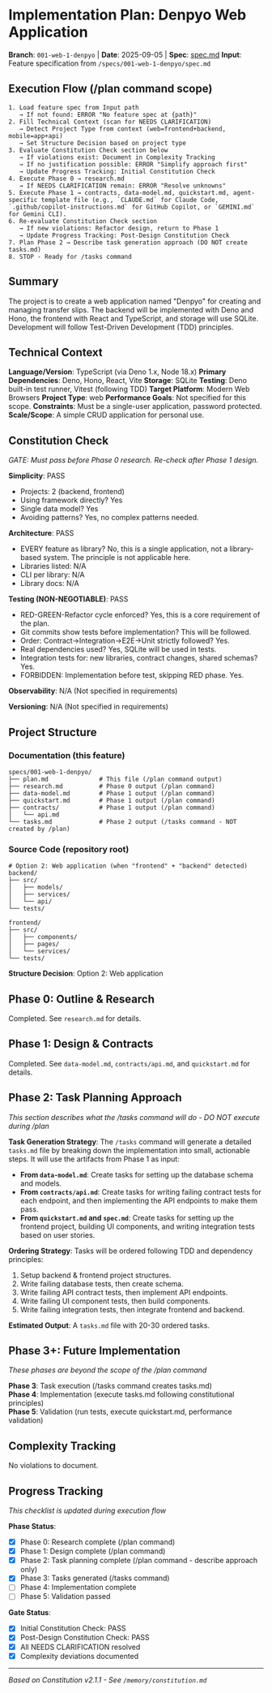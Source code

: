 # Implementation Plan: Denpyo Web Application

**Branch**: `001-web-1-denpyo` | **Date**: 2025-09-05 | **Spec**: [spec.md](./spec.md)
**Input**: Feature specification from `/specs/001-web-1-denpyo/spec.md`

## Execution Flow (/plan command scope)
```
1. Load feature spec from Input path
   → If not found: ERROR "No feature spec at {path}"
2. Fill Technical Context (scan for NEEDS CLARIFICATION)
   → Detect Project Type from context (web=frontend+backend, mobile=app+api)
   → Set Structure Decision based on project type
3. Evaluate Constitution Check section below
   → If violations exist: Document in Complexity Tracking
   → If no justification possible: ERROR "Simplify approach first"
   → Update Progress Tracking: Initial Constitution Check
4. Execute Phase 0 → research.md
   → If NEEDS CLARIFICATION remain: ERROR "Resolve unknowns"
5. Execute Phase 1 → contracts, data-model.md, quickstart.md, agent-specific template file (e.g., `CLAUDE.md` for Claude Code, `.github/copilot-instructions.md` for GitHub Copilot, or `GEMINI.md` for Gemini CLI).
6. Re-evaluate Constitution Check section
   → If new violations: Refactor design, return to Phase 1
   → Update Progress Tracking: Post-Design Constitution Check
7. Plan Phase 2 → Describe task generation approach (DO NOT create tasks.md)
8. STOP - Ready for /tasks command
```

## Summary
The project is to create a web application named "Denpyo" for creating and managing transfer slips. The backend will be implemented with Deno and Hono, the frontend with React and TypeScript, and storage will use SQLite. Development will follow Test-Driven Development (TDD) principles.

## Technical Context
**Language/Version**: TypeScript (via Deno 1.x, Node 18.x)
**Primary Dependencies**: Deno, Hono, React, Vite
**Storage**: SQLite
**Testing**: Deno built-in test runner, Vitest (following TDD)
**Target Platform**: Modern Web Browsers
**Project Type**: web
**Performance Goals**: Not specified for this scope.
**Constraints**: Must be a single-user application, password protected.
**Scale/Scope**: A simple CRUD application for personal use.

## Constitution Check
*GATE: Must pass before Phase 0 research. Re-check after Phase 1 design.*

**Simplicity**: PASS
- Projects: 2 (backend, frontend)
- Using framework directly? Yes
- Single data model? Yes
- Avoiding patterns? Yes, no complex patterns needed.

**Architecture**: PASS
- EVERY feature as library? No, this is a single application, not a library-based system. The principle is not applicable here.
- Libraries listed: N/A
- CLI per library: N/A
- Library docs: N/A

**Testing (NON-NEGOTIABLE)**: PASS
- RED-GREEN-Refactor cycle enforced? Yes, this is a core requirement of the plan.
- Git commits show tests before implementation? This will be followed.
- Order: Contract→Integration→E2E→Unit strictly followed? Yes.
- Real dependencies used? Yes, SQLite will be used in tests.
- Integration tests for: new libraries, contract changes, shared schemas? Yes.
- FORBIDDEN: Implementation before test, skipping RED phase. Yes.

**Observability**: N/A (Not specified in requirements)

**Versioning**: N/A (Not specified in requirements)

## Project Structure

### Documentation (this feature)
```
specs/001-web-1-denpyo/
├── plan.md              # This file (/plan command output)
├── research.md          # Phase 0 output (/plan command)
├── data-model.md        # Phase 1 output (/plan command)
├── quickstart.md        # Phase 1 output (/plan command)
├── contracts/           # Phase 1 output (/plan command)
│   └── api.md
└── tasks.md             # Phase 2 output (/tasks command - NOT created by /plan)
```

### Source Code (repository root)
```
# Option 2: Web application (when "frontend" + "backend" detected)
backend/
├── src/
│   ├── models/
│   ├── services/
│   └── api/
└── tests/

frontend/
├── src/
│   ├── components/
│   ├── pages/
│   └── services/
└── tests/
```

**Structure Decision**: Option 2: Web application

## Phase 0: Outline & Research
Completed. See `research.md` for details.

## Phase 1: Design & Contracts
Completed. See `data-model.md`, `contracts/api.md`, and `quickstart.md` for details.

## Phase 2: Task Planning Approach
*This section describes what the /tasks command will do - DO NOT execute during /plan*

**Task Generation Strategy**:
The `/tasks` command will generate a detailed `tasks.md` file by breaking down the implementation into small, actionable steps. It will use the artifacts from Phase 1 as input:
- **From `data-model.md`**: Create tasks for setting up the database schema and models.
- **From `contracts/api.md`**: Create tasks for writing failing contract tests for each endpoint, and then implementing the API endpoints to make them pass.
- **From `quickstart.md` and `spec.md`**: Create tasks for setting up the frontend project, building UI components, and writing integration tests based on user stories.

**Ordering Strategy**:
Tasks will be ordered following TDD and dependency principles: 
1.  Setup backend & frontend project structures.
2.  Write failing database tests, then create schema.
3.  Write failing API contract tests, then implement API endpoints.
4.  Write failing UI component tests, then build components.
5.  Write failing integration tests, then integrate frontend and backend.

**Estimated Output**: A `tasks.md` file with 20-30 ordered tasks.

## Phase 3+: Future Implementation
*These phases are beyond the scope of the /plan command*

**Phase 3**: Task execution (/tasks command creates tasks.md)  
**Phase 4**: Implementation (execute tasks.md following constitutional principles)  
**Phase 5**: Validation (run tests, execute quickstart.md, performance validation)

## Complexity Tracking
No violations to document.

## Progress Tracking
*This checklist is updated during execution flow*

**Phase Status**:
- [x] Phase 0: Research complete (/plan command)
- [x] Phase 1: Design complete (/plan command)
- [x] Phase 2: Task planning complete (/plan command - describe approach only)
- [x] Phase 3: Tasks generated (/tasks command)
- [ ] Phase 4: Implementation complete
- [ ] Phase 5: Validation passed

**Gate Status**:
- [x] Initial Constitution Check: PASS
- [x] Post-Design Constitution Check: PASS
- [x] All NEEDS CLARIFICATION resolved
- [x] Complexity deviations documented

---
*Based on Constitution v2.1.1 - See `/memory/constitution.md`*